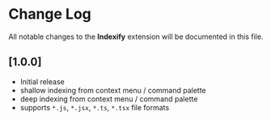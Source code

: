 # Change Log

All notable changes to the **Indexify** extension will be documented in this file.

## [1.0.0]

- Initial release
- shallow indexing from context menu / command palette
- deep indexing from context menu / command palette
- supports `*.js`, `*.jsx`, `*.ts`, `*.tsx` file formats
